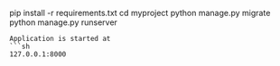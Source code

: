  pip install -r requirements.txt
 cd myproject
 python manage.py migrate
 python manage.py runserver
```
Application is started at 
```sh
127.0.0.1:8000
```

